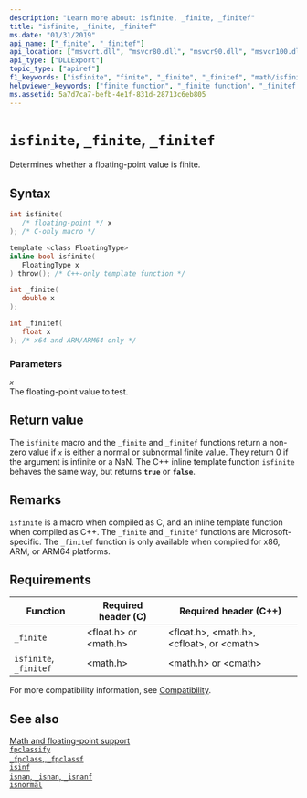```yaml
---
description: "Learn more about: isfinite, _finite, _finitef"
title: "isfinite, _finite, _finitef"
ms.date: "01/31/2019"
api_name: ["_finite", "_finitef"]
api_location: ["msvcrt.dll", "msvcr80.dll", "msvcr90.dll", "msvcr100.dll", "msvcr100_clr0400.dll", "msvcr110.dll", "msvcr110_clr0400.dll", "msvcr120.dll", "msvcr120_clr0400.dll", "ucrtbase.dll", "api-ms-win-crt-math-l1-1-0.dll", "ntoskrnl.exe"]
api_type: ["DLLExport"]
topic_type: ["apiref"]
f1_keywords: ["isfinite", "finite", "_finite", "_finitef", "math/isfinite", "math/_finite", "math/_finitef", "float/_finite"]
helpviewer_keywords: ["finite function", "_finite function", "_finitef function"]
ms.assetid: 5a7d7ca7-befb-4e1f-831d-28713c6eb805
---
```

# `isfinite`, `_finite`, `_finitef`

Determines whether a floating-point value is finite.

## Syntax

```C
int isfinite(
   /* floating-point */ x
); /* C-only macro */

template <class FloatingType>
inline bool isfinite(
   FloatingType x
) throw(); /* C++-only template function */

int _finite(
   double x
);

int _finitef(
   float x
); /* x64 and ARM/ARM64 only */
```

### Parameters

*`x`*\
The floating-point value to test.

## Return value

The `isfinite` macro and the `_finite` and `_finitef` functions return a non-zero value if *`x`* is either a normal or subnormal finite value. They return 0 if the argument is infinite or a NaN. The C++ inline template function `isfinite` behaves the same way, but returns **`true`** or **`false`**.

## Remarks

`isfinite` is a macro when compiled as C, and an inline template function when compiled as C++. The `_finite` and `_finitef` functions are Microsoft-specific. The `_finitef` function is only available when compiled for x86, ARM, or ARM64 platforms.

## Requirements

| Function | Required header (C) | Required header (C++) |
|---|---|---|
| `_finite` | \<float.h> or \<math.h> | \<float.h>, \<math.h>, \<cfloat>, or \<cmath> |
| `isfinite`, `_finitef` | \<math.h> | \<math.h> or \<cmath> |

For more compatibility information, see [Compatibility](../compatibility.md).

## See also

[Math and floating-point support](../floating-point-support.md)\
[`fpclassify`](fpclassify.md)\
[`_fpclass`, `_fpclassf`](fpclass-fpclassf.md)\
[`isinf`](isinf.md)\
[`isnan`, `_isnan`, `_isnanf`](isnan-isnan-isnanf.md)\
[`isnormal`](isnormal.md)
